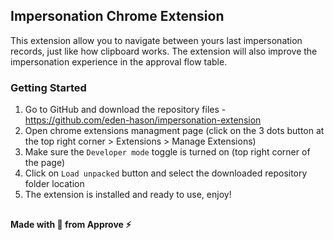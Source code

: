## Impersonation Chrome Extension

This extension allow you to navigate between yours last impersonation records, just like how clipboard works.
The extension will also improve the impersonation experience in the approval flow table.

### Getting Started

1. Go to GitHub and download the repository files - https://github.com/eden-hason/impersonation-extension
2. Open chrome extensions managment page (click on the 3 dots button at the top right corner > Extensions > Manage Extensions)
3. Make sure the `Developer mode` toggle is turned on (top right corner of the page)
4. Click on `Load unpacked` button and select the downloaded repository folder location
5. The extension is installed and ready to use, enjoy!

##
#### Made with &#128155; from Approve ⚡️
